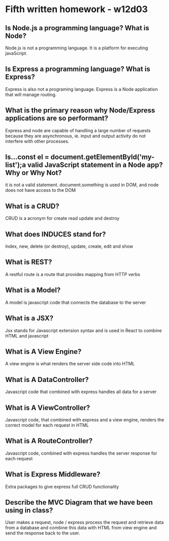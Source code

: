 # Fifth written homework - w12d03
## Is Node.js a programming language? What is Node?
Node.js is not a programming language. It is a platform for executing javaScript.

## Is Express a programming language? What is Express?
Express is also not a programing language. Express is a Node application that will manage routing.

## What is the primary reason why Node/Express applications are so performant?
Express and node are capable of handling a large number of requests because they are asynchronous, ie. input and output activity do not interfere with other processes.

## Is...const el = document.getElementById('my-list');a valid JavaScript statement in a Node app? Why or Why Not?
it is not a valid statement. document.something is used in DOM, and node does not have access to the DOM

## What is a CRUD?
CRUD is a acronym for create read update and destroy

## What does INDUCES stand for?
Index, new, delete (or destroy), update, create, edit and show

## What is REST?
A restful route is a route that provides mapping from HTTP verbs

## What is a Model?
A model is javascript code that connects the database to the server

##  What is a JSX?
Jsx stands for Javascript extension syntax and is used in React to combine HTML and javascript

## What is A View Engine?
A view engine is what renders the server side code into HTML

## What is A DataController?
Javascript code that combined with express handles all data for a server

## What is A ViewController?
Javascript code, that combined with express and a view engine, renders the correct model for each request in HTML
## What is A RouteController?
Javascript code, combined with express handles the server response for each request

## What is Express Middleware?
Extra packages to give express full CRUD functionality

## Describe the MVC Diagram that we have been using in class?
User makes a request, node / express process the request and retrieve data from a database and combine this data with HTML from view engine and send the response back to the user.